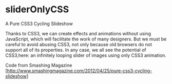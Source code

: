sliderOnlyCSS
=============

A Pure CSS3 Cycling Slideshow


Thanks to CSS3, we can create effects and animations without using JavaScript, 
which will facilitate the work of many designers.
But we must be careful to avoid abusing CSS3, not only because old browsers do not support all of its properties.
In any case, we all see the potential of CSS3,here:
an infinitely looping slider of images using only CSS3 animation.

Code from Smashing Magazine [http://www.smashingmagazine.com/2012/04/25/pure-css3-cycling-slideshow]
